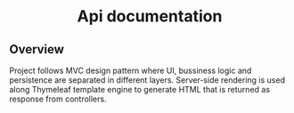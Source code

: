 <h1 style="text-align: center">Api documentation</h1>

<h2>Overview</h2>
<p> Project follows MVC design pattern where UI, bussiness logic and persistence are separated 
in different layers. Server-side rendering is used along Thymeleaf template engine to generate HTML
that is returned as response from controllers.</p>